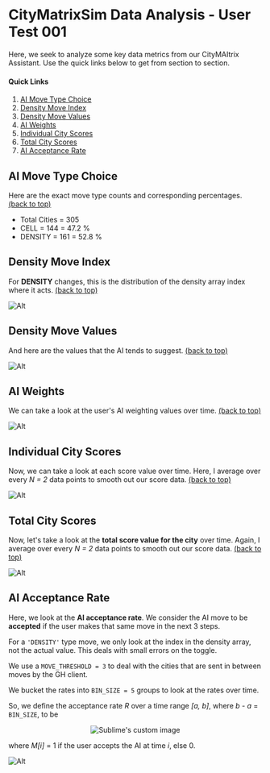 # CityMatrixSim Data Analysis - User Test 001

Here, we seek to analyze some key data metrics from our CityMAItrix Assistant. Use the quick links below to get from section to section.

#### Quick Links

1. [AI Move Type Choice](#ai-move-type-choice)
2. [Density Move Index](#density-move-index)
3. [Density Move Values](#density-move-values)
4. [AI Weights](#ai-weights)
5. [Individual City Scores](#individual-city-scores)
6. [Total City Scores](#total-city-scores)
7. [AI Acceptance Rate](#ai-acceptance-rate)

## AI Move Type Choice

Here are the exact move type counts and corresponding percentages. [(back to top)](#quick-links)

- Total Cities = 305
- CELL = 144 = 47.2 %
- DENSITY = 161 = 52.8 %

## Density Move Index

For **DENSITY** changes, this is the distribution of the density array index where it acts. [(back to top)](#quick-links)

![Alt](data_new/log_170622_pre-test_001_predicted_cities_density_indices.png)

## Density Move Values

And here are the values that the AI tends to suggest. [(back to top)](#quick-links)

![Alt](data_new/log_170622_pre-test_001_predicted_cities_density_values.png)

## AI Weights

We can take a look at the user's AI weighting values over time. [(back to top)](#quick-links)

![Alt](data_new/log_170622_pre-test_001_predicted_cities_ai_weights.png)

## Individual City Scores

Now, we can take a look at each score value over time. Here, I average over every *N = 2* data points to smooth out our score data. [(back to top)](#quick-links)

![Alt](data_new/log_170622_pre-test_001_predicted_cities_indi_scores.png)

## Total City Scores

Now, let's take a look at the **total score value for the city** over time. Again, I average over every *N = 2* data points to smooth out our score data. [(back to top)](#quick-links)

![Alt](data_new/log_170622_pre-test_001_predicted_cities_total_score.png)

## AI Acceptance Rate

Here, we look at the **AI acceptance rate**. We consider the AI move to be **accepted** if the user makes that same move in the next 3 steps.

For a `'DENSITY'` type move, we only look at the index in the density array, not the actual value. This deals with small errors on the toggle.

We use a `MOVE_THRESHOLD = 3` to deal with the cities that are sent in between moves by the GH client.

We bucket the rates into `BIN_SIZE = 5` groups to look at the rates over time.

So, we define the acceptance rate *R* over a time range *[a, b]*, where *b - a* = `BIN_SIZE`, to be

<p align="center">
  <img src="https://latex.codecogs.com/gif.latex?%5Cfrac%7B%5Csum_%7Bi%20%3D%20a%7D%5Eb%20M%5Bi%5D%7D%7Bb%20-%20a%7D" alt="Sublime's custom image"/>
</p>

where *M[i]* = 1 if the user accepts the AI at time *i*, else 0.

![Alt](data_new/log_170622_pre-test_001_predicted_cities_ai_acceptance.png)